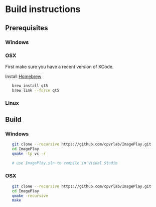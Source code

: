 # Build instructions

## Prerequisites

### Windows

### OSX
First make sure you have a recent version of XCode.

Install [Homebrew](http://brew.sh)

```sh
   brew install qt5
   brew link --force qt5
```

### Linux


## Build

### Windows
```sh
   git clone --recursive https://github.com/cpvrlab/ImagePlay.git
   cd ImagePlay
   qmake -tp vc -r
   
   # use ImagePlay.sln to compile in Visual Studio
```

### OSX
```sh
   git clone --recursive https://github.com/cpvrlab/ImagePlay.git
   cd ImagePlay
   qmake -recursive
   make 
```
